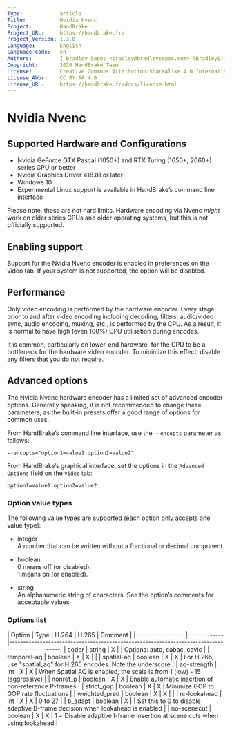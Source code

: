 ```yaml
---
Type:            article
Title:           Nvidia Nvenc
Project:         HandBrake
Project_URL:     https://handbrake.fr/
Project_Version: 1.3.0
Language:        English
Language_Code:   en
Authors:         [ Bradley Sepos <bradley@bradleysepos.com> (BradleyS), Scott (s55) ]
Copyright:       2020 HandBrake Team
License:         Creative Commons Attribution-ShareAlike 4.0 International
License_Abbr:    CC BY-SA 4.0
License_URL:     https://handbrake.fr/docs/license.html
---
```


Nvidia Nvenc
============

## Supported Hardware and Configurations 

- Nvidia GeForce GTX Pascal (1050+) and RTX Turing (1650+, 2060+) series GPU or better
- Nvidia Graphics Driver 418.81 or later
- Windows 10
- Experimental Linux support is available in HandBrake’s command line interface

Please note, these are not hard limits. Hardware encoding via Nvenc *might* work on older series GPUs and older operating systems, but this is not officially supported.

## Enabling support

Support for the Nvidia Nvenc encoder is enabled in preferences on the video tab. If your system is not supported, the option will be disabled.

## Performance

Only video encoding is performed by the hardware encoder. Every stage prior to and after video encoding including decoding, filters, audio/video sync, audio encoding, muxing, etc., is performed by the CPU. As a result, it is normal to have high (even 100%) CPU utilisation during encodes.

It is common, particularly on lower-end hardware, for the CPU to be a bottleneck for the hardware video encoder. To minimize this effect, disable any filters that you do not require.

## Advanced options

The Nvidia Nvenc hardware encoder has a limited set of advanced encoder options. Generally speaking, it is not recommended to change these parameters, as the built-in presets offer a good range of options for common uses.

From HandBrake’s command line interface, use the `--encopts` parameter as follows:

    --encopts="option1=value1:option2=value2"

From HandBrake’s graphical interface, set the options in the `Advanced Options` field on the `Video` tab:

    option1=value1:option2=value2

### Option value types

The following value types are supported (each option only accepts one value type):

- integer  
  A number that can be written without a fractional or decimal component.

- boolean  
  0 means off (or disabled).  
  1 means on (or enabled).
 
- string  
  An alphanumeric string of characters. See the option’s comments for acceptable values.

### Options list

| Option           | Type        | H.264 | H.265 | Comment                                                                        |
|------------------|-------------|------------------------------------------------------------------------------------------------|
| coder            | string      |   X   |       | Options: auto, cabac, cavlc                                                    |
| temporal-aq      | boolean     |   X   |   X   |                                                                                |
| spatial-aq       | boolean     |   X   |   X   | For H.265, use "spatial_aq" for H.265 encodes. Note the underscore             |
| aq-strength      | int         |   X   |   X   | When Spatial AQ is enabled, the scale is from 1 (low) - 15 (aggressive)        |
| nonref_p         | boolean     |   X   |   X   | Enable automatic insertion of non-reference P-frames                           |
| strict_gop       | boolean     |   X   |   X   | Minimize GOP to GOP rate fluctuations                                          |
| weighted_pred    | boolean     |   X   |   X   |                                                                                |
| rc-lookahead     | int         |   X   |   X   | 0 to 27                                                                        |
| b_adapt          | boolean     |   X   |       | Set this to 0 to disable adaptive B-frame decision when lookahead is enabled   |
| no-scenecut      | boolean     |   X   |   X   | 1 = Disable adaptive I-frame insertion at scene cuts when using lookahead      |

